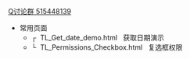 
<a href="http://shang.qq.com/wpa/qunwpa?idkey=e27a9c0f8ed2ca398044bb5aa93c5f3d9b61a19efc76eda3104c4e61c469459a">Q讨论群 515448139</a>
<ul>
    <li>常用页面
        <ul>
<li>┌&nbsp;&nbsp;TL_Get_date_demo.html&nbsp;&nbsp;&nbsp;获取日期演示</li>
<li>└&nbsp;&nbsp;TL_Permissions_Checkbox.html&nbsp;&nbsp;&nbsp;复选框权限 </li>
        </ul>
    </li>
</ul>